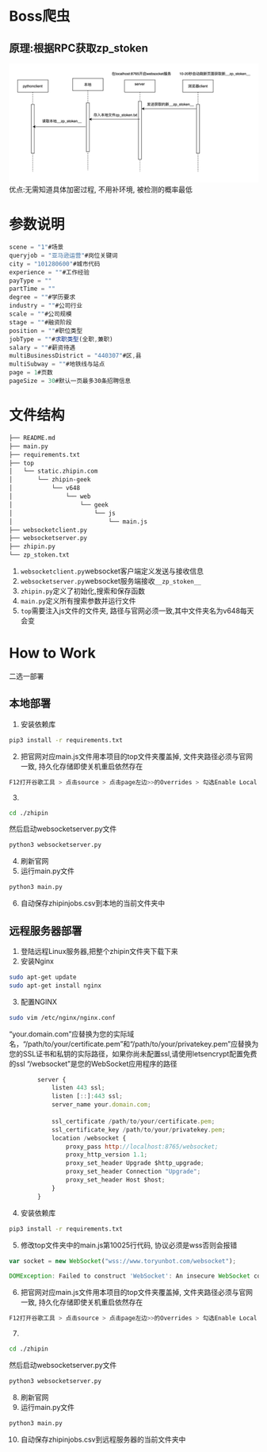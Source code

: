 # Boss爬虫
## 原理:根据RPC获取zp_stoken
!["RPC"](RPC.png)
优点:无需知道具体加密过程, 不用补环境, 被检测的概率最低

# 参数说明
```js
scene = "1"#场景
queryjob = "亚马逊运营"#岗位关键词
city = "101280600"#城市代码
experience = ""#工作经验
payType = ""
partTime = ""
degree = ""#学历要求
industry = ""#公司行业
scale = ""#公司规模
stage = ""#融资阶段
position = ""#职位类型
jobType = ""#求职类型(全职,兼职)
salary = ""#薪资待遇
multiBusinessDistrict = "440307"#区,县
multiSubway = ""#地铁线与站点
page = 1#页数
pageSize = 30#默认一页最多30条招聘信息
````
# 文件结构

```html
├── README.md
├── main.py
├── requirements.txt
├── top
│   └── static.zhipin.com
│       └── zhipin-geek
│           └── v648
│               └── web
│                   └── geek
│                       └── js
│                           └── main.js
├── websocketclient.py
├── websocketserver.py
├── zhipin.py
└── zp_stoken.txt
```
1. `websocketclient.py`websocket客户端定义发送与接收信息
2. `websocketserver.py`websocket服务端接收`__zp_stoken__`
3. `zhipin.py`定义了初始化,搜索和保存函数
4. `main.py`定义所有搜索参数并运行文件
5. `top`需要注入js文件的文件夹, 路径与官网必须一致,其中文件夹名为v648每天会变

# How to Work

二选一部署

## 本地部署

1. 安装依赖库
```sh
pip3 install -r requirements.txt
```
2. 把官网对应main.js文件用本项目的top文件夹覆盖掉, 文件夹路径必须与官网一致, 持久化存储即使关机重启依然存在
```sh
F12打开谷歌工具 > 点击source > 点击page左边>>的Overrides > 勾选Enable Local Overrides > 点击+Select folder for overrides
```
3. 
```sh
cd ./zhipin
```
然后启动websocketserver.py文件
```python
python3 websocketserver.py
```
4. 刷新官网
5. 运行main.py文件
```python
python3 main.py
```
6. 自动保存zhipinjobs.csv到本地的当前文件夹中

## 远程服务器部署

1. 登陆远程Linux服务器,把整个zhipin文件夹下载下来
2. 安装Nginx
```sh
sudo apt-get update
sudo apt-get install nginx
```
3. 配置NGINX
```sh
sudo vim /etc/nginx/nginx.conf
```
“your.domain.com”应替换为您的实际域名，“/path/to/your/certificate.pem”和“/path/to/your/privatekey.pem”应替换为您的SSL证书和私钥的实际路径，如果你尚未配置ssl,请使用letsencrypt配置免费的ssl
“/websocket”是您的WebSocket应用程序的路径
```js
        server {
            listen 443 ssl;
            listen [::]:443 ssl;
		    server_name your.domain.com;

		    ssl_certificate /path/to/your/certificate.pem;
		    ssl_certificate_key /path/to/your/privatekey.pem;
            location /websocket {
                proxy_pass http://localhost:8765/websocket;
                proxy_http_version 1.1;
                proxy_set_header Upgrade $http_upgrade;
                proxy_set_header Connection "Upgrade";
                proxy_set_header Host $host;
            }
        }
```

4. 安装依赖库
```sh
pip3 install -r requirements.txt
```
5. 修改top文件夹中的main.js第10025行代码, 协议必须是wss否则会报错
```js
var socket = new WebSocket("wss://www.toryunbot.com/websocket");
```
```js
DOMException: Failed to construct 'WebSocket': An insecure WebSocket connection may not be initiated from a page loaded over HTTPS.
```
6. 把官网对应main.js文件用本项目的top文件夹覆盖掉, 文件夹路径必须与官网一致, 持久化存储即使关机重启依然存在
```sh
F12打开谷歌工具 > 点击source > 点击page左边>>的Overrides > 勾选Enable Local Overrides > 点击+Select folder for overrides
```
7. 
```sh
cd ./zhipin
```
然后启动websocketserver.py文件
```python
python3 websocketserver.py
```
8. 刷新官网
9. 运行main.py文件
```python
python3 main.py
```
10. 自动保存zhipinjobs.csv到远程服务器的当前文件夹中

